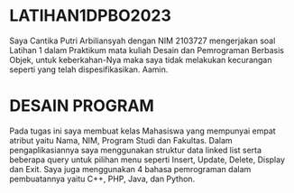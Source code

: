 # LATIHAN1DPBO2023

Saya Cantika Putri Arbiliansyah dengan NIM 2103727 mengerjakan soal Latihan 1 
dalam Praktikum mata kuliah Desain dan Pemrograman Berbasis Objek, untuk keberkahan-Nya
maka saya tidak melakukan kecurangan seperti yang telah dispesifikasikan. Aamin.

# DESAIN PROGRAM
Pada tugas ini saya membuat kelas Mahasiswa yang mempunyai empat atribut yaitu Nama, NIM, Program Studi
dan Fakultas. Dalam pengaplikasiannya saya menggunakan struktur data linked list serta beberapa query
untuk pilihan menu seperti Insert, Update, Delete, Display dan Exit. Saya juga menggunakan 4 bahasa pemrograman
dalam pembuatannya yaitu C++, PHP, Java, dan Python.
